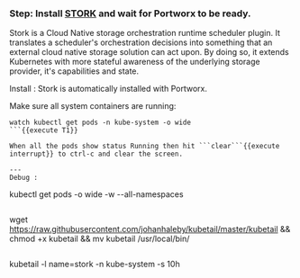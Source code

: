 ### Step: Install [STORK](https://github.com/libopenstorage/stork/) and wait for Portworx to be ready.

Stork is a Cloud Native storage orchestration runtime scheduler plugin. It translates a scheduler's orchestration decisions into something that an external cloud native storage solution can act upon. By doing so, it extends Kubernetes with more stateful awareness of the underlying storage provider, it's capabilities and state.

Install : Stork is automatically installed with Portworx.

Make sure all system containers are running:
```
watch kubectl get pods -n kube-system -o wide
```{{execute T1}}

When all the pods show status Running then hit ```clear```{{execute interrupt}} to ctrl-c and clear the screen.

---
Debug :
```
kubectl get pods -o wide -w --all-namespaces
```{{execute T2}}

```
wget https://raw.githubusercontent.com/johanhaleby/kubetail/master/kubetail && chmod +x kubetail && mv kubetail /usr/local/bin/
```{{execute T3}}

```
kubetail -l name=stork -n kube-system -s 10h
```{{execute T3}}
